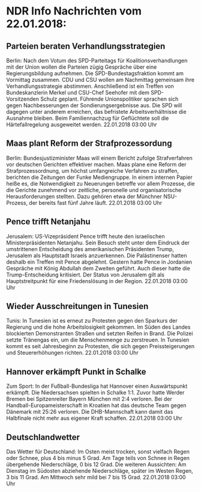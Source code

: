 # NDR Info Nachrichten vom 22.01.2018:


## Parteien beraten Verhandlungsstrategien
Berlin: Nach dem Votum des SPD-Parteitags für Koalitionsverhandlungen mit der Union wollen die Parteien zügig Gespräche über eine Regierungsbildung aufnehmen. Die SPD-Bundestagsfraktion kommt am Vormittag zusammen. CDU und CSU wollen am Nachmittag gemeinsam ihre Verhandlungsstrategie abstimmen. Anschließend ist ein Treffen von Bundeskanzlerin Merkel und CSU-Chef Seehofer mit dem SPD-Vorsitzenden Schulz geplant. Führende Unionspolitiker sprachen sich gegen Nachbesserungen der Sondierungsergebnisse aus. Die SPD will dagegen unter anderem erreichen, das befristete Arbeitsverhältnisse die Ausnahme bleiben. Beim Familiennachzug für Geflüchtete soll die Härtefallregelung ausgeweitet werden. 22.01.2018 03:00 Uhr 

## Maas plant Reform der Strafprozessordung
Berlin:      Bundesjustizminister Maas will einem Bericht zufolge Strafverfahren vor deutschen Gerichten effektiver machen. Maas plane eine Reform der Strafprozessordnung, um höchst umfangreiche Verfahren zu straffen, berichten die Zeitungen der Funke Mediengruppe. In einem internen Papier heiße es, die Notwendigkeit zu Neuerungen betreffe vor allem Prozesse, die die Gerichte zunehmend vor zeitliche, personelle und organisatorische Herausforderungen stellten. Dazu gehören etwa der Münchner NSU-Prozess, der bereits fast fünf Jahre läuft. 22.01.2018 03:00 Uhr 

## Pence trifft Netanjahu
Jerusalem:    US-Vizepräsident Pence trifft heute den israelischen Ministerpräsidenten Netanjahu. Sein Besuch steht unter dem Eindruck der umstrittenen Entscheidung des amerikanischen Präsidenten Trump, Jerusalem als Hauptstadt Israels anzuerkennen. Die Palästinenser hatten deshalb ein Treffen mit Pence abgelehnt. Gestern hatte Pence in Jordanien Gespräche mit König Abdullah dem Zweiten geführt. Auch dieser hatte die Trump-Entscheidung kritisiert. Der Status von Jerusalem gilt als Hauptstreitpunkt für eine Friedenslösung in der Region. 22.01.2018 03:00 Uhr 

## Wieder Ausschreitungen in Tunesien
Tunis: In Tunesien ist es erneut zu Protesten gegen den Sparkurs der Regierung und die hohe Arbeitslosigkeit gekommen. Im Süden des Landes blockierten Demonstranten Straßen und setzten Reifen in Brand. Die Polizei setzte Tränengas ein, um die Menschenmenge zu zerstreuen. In Tunesien kommt es seit Jahresbeginn zu Protesten, die sich gegen Preissteigerungen und Steuererhöhungen richten. 22.01.2018 03:00 Uhr 

## Hannover erkämpft Punkt in Schalke
Zum Sport: In der Fußball-Bundesliga hat Hannover einen Auswärtspunkt erkämpft. Die Niedersachsen spielten in Schalke 1:1. Zuvor hatte Werder Bremen bei Spitzenreiter Bayern München mit 2:4 verloren. Bei der Handball-Europameisterschaft in Kroatien hat das deutsche Team gegen Dänemark mit 25:26 verloren. Die DHB-Mannschaft kann damit das Halbfinale nicht mehr aus eigener Kraft schaffen. 22.01.2018 03:00 Uhr 

## Deutschlandwetter
Das Wetter für Deutschland: Im Osten meist trocken, sonst vielfach Regen oder Schnee, plus 4 bis minus 5 Grad. Am Tage teils von Schnee in Regen übergehende Niederschläge, 0 bis 12 Grad. Die weiteren Aussichten: Am Dienstag im Südosten abziehende Niederschläge, später im Westen Regen, 3 bis 11 Grad. Am Mittwoch sehr mild bei 7 bis 15 Grad. 22.01.2018 03:00 Uhr 
